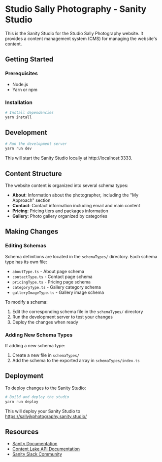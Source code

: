 # Studio Sally Photography - Sanity Studio

This is the Sanity Studio for the Studio Sally Photography website. It provides a content management system (CMS) for managing the website's content.

## Getting Started

### Prerequisites

- Node.js
- Yarn or npm

### Installation

```bash
# Install dependencies
yarn install
```

## Development

```bash
# Run the development server
yarn run dev
```

This will start the Sanity Studio locally at http://localhost:3333.

## Content Structure

The website content is organized into several schema types:

- **About**: Information about the photographer, including the "My Approach" section
- **Contact**: Contact information including email and main content
- **Pricing**: Pricing tiers and packages information
- **Gallery**: Photo gallery organized by categories

## Making Changes

### Editing Schemas

Schema definitions are located in the `schemaTypes/` directory. Each schema type has its own file:

- `aboutType.ts` - About page schema
- `contactType.ts` - Contact page schema
- `pricingType.ts` - Pricing page schema
- `categoryType.ts` - Gallery category schema
- `galleryImageType.ts` - Gallery image schema

To modify a schema:

1. Edit the corresponding schema file in the `schemaTypes/` directory
2. Run the development server to test your changes
3. Deploy the changes when ready

### Adding New Schema Types

If adding a new schema type:

1. Create a new file in `schemaTypes/`
2. Add the schema to the exported array in `schemaTypes/index.ts`

## Deployment

To deploy changes to the Sanity Studio:

```bash
# Build and deploy the studio
yarn run deploy
```

This will deploy your Sanity Studio to https://sallyjkphotography.sanity.studio/

## Resources

- [Sanity Documentation](https://www.sanity.io/docs)
- [Content Lake API Documentation](https://www.sanity.io/docs/content-lake-api)
- [Sanity Slack Community](https://slack.sanity.io/)
